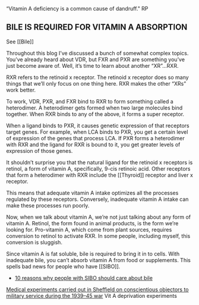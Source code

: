 “Vitamin A deficiency is a common cause of dandruff." RP

## BILE IS REQUIRED FOR VITAMIN A ABSORPTION
See [[Bile]]

Throughout this blog I’ve discussed a bunch of somewhat complex topics. You’ve already heard about VDR, but FXR and PXR are something you’ve just become aware of. Well, it’s time to learn about another “XR”…RXR.  
  
RXR refers to the retinoid x receptor. The retinoid x receptor does so many things that we’ll only focus on one thing here. RXR makes the other “XRs” work better.  
  
To work, VDR, PXR, and FXR bind to RXR to form something called a heterodimer. A heterodimer gets formed when two large molecules bind together. When RXR binds to any of the above, it forms a super receptor.  
  
When a ligand binds to PXR, it causes genetic expression of that receptors target genes. For example, when LCA binds to PXR, you get a certain level of expression of the genes that process LCA. If PXR forms a heterodimer with RXR and the ligand for RXR is bound to it, you get greater levels of expression of those genes.  
  
It shouldn’t surprise you that the natural ligand for the retinoid x receptors is retinol, a form of vitamin A, specifically, 9-cis retinoic acid. Other receptors that form a heterodimer with RXR include the [[Thyroid]] receptor and liver x receptor.  
  
This means that adequate vitamin A intake optimizes all the processes regulated by these receptors. Conversely, inadequate vitamin A intake can make these processes run poorly.  
  
Now, when we talk about vitamin A, we’re not just talking about any form of vitamin A. Retinol, the form found in animal products, is the form we’re looking for. Pro-vitamin A, which come from plant sources, requires conversion to retinol to activate RXR. In some people, including myself, this conversion is sluggish.  
  
Since vitamin A is fat soluble, bile is required to bring it in to cells. With inadequate bile, you can’t absorb vitamin A from food or supplements. This spells bad news for people who have [[SIBO]].
- [10 reasons why people with SIBO should care about bile](https://hackyourgut.com/2016/11/03/10-reasons-why-people-with-sibo-should-care-about-bile)

[Medical experiments carried out in Sheffield on conscientious objectors to military service during the 1939–45 war](https://academic.oup.com/ije/article/35/3/556/735661)
Vit A deprivation experiments